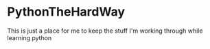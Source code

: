 # PythonTheHardWay

This is just a place for me to keep the stuff I'm working through while learning python
